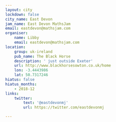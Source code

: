 ```yaml
---
layout: city
lockdown: false
city_name: East Devon
jam_name: East Devon MathsJam
email: eastdevon@mathsjam.com
organiser:
    name: Libby
    email: eastdevon@mathsjam.com
location:
    group: uk-ireland
    pub_name: The Black Horse
    description: ' just outside Exeter'
    url: http://www.blackhorsesowton.co.uk/home
    lon: -3.4443986
    lat: 50.7317246
hiatus: false
hiatus_months:
    - 2018-12
links:
    twitter:
        text: '@eastdevonmj'
        url: https://twitter.com/eastdevonmj

---
```


